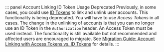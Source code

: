 ::: panel Account Linking ID Token Usage Deprecated
Previously, in some cases, you could use [ID Tokens](/tokens/concepts/id-tokens) to link and unlink user accounts. This functionality is being deprecated. You will have to use <dfn data-key="access-token">Access Tokens</dfn> in all cases. The change in the unlinking of accounts is that you can no longer use an ID Token in the `Authorization` header. An Access Token must be used instead. The functionality is still available but not recommended and affected users are encouraged to migrate. See [Migration Guide: Account Linking with Access Tokens vs. ID Tokens](/migrations/guides/account-linking) for details.
:::